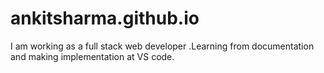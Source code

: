 # ankitsharma.github.io
I am working as a full stack web developer .Learning from documentation and making implementation at VS code.
